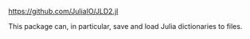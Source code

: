 <https://github.com/JuliaIO/JLD2.jl>

This package can, in particular, save and load Julia dictionaries to files.

